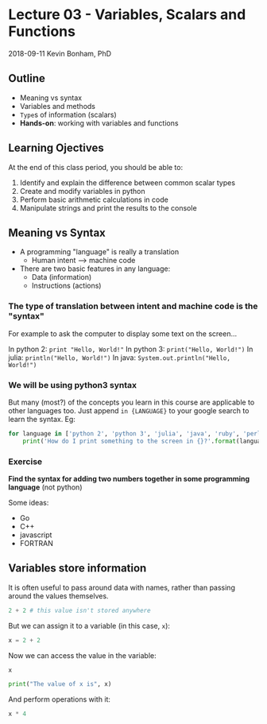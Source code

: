 # Lecture 03 - Variables, Scalars and Functions

2018-09-11
Kevin Bonham, PhD

## Outline

- Meaning vs syntax
- Variables and methods
- `Type`s of information (scalars)
- **Hands-on**: working with variables and functions

## Learning Ojectives

At the end of this class period, you should be able to:
1. Identify and explain the difference between common scalar types
2. Create and modify variables in python
3. Perform basic arithmetic calculations in code
4. Manipulate strings and print the results to the console

## Meaning vs Syntax

- A programming "language" is really a translation
  - Human intent --> machine code
- There are two basic features in any language:
  - Data (information)
  - Instructions (actions)

### The type of translation between intent and machine code is the "syntax"

For example to ask the computer to display some text on the screen...

In python 2: `print "Hello, World!"`
In python 3: `print("Hello, World!")`
In julia: `println("Hello, World!")`
In java: `System.out.println("Hello, World!")`

### We will be using python3 syntax

But many (most?) of the concepts you learn in this course
are applicable to other languages too.
Just append `in {LANGUAGE}` to your google search to learn the syntax. Eg:

```python
for language in ['python 2', 'python 3', 'julia', 'java', 'ruby', 'perl']:
    print('How do I print something to the screen in {}?'.format(language))
```

### Exercise

**Find the syntax for adding two numbers together in some programming language**
(not python)

Some ideas:
- Go
- C++
- javascript
- FORTRAN

## Variables store information

It is often useful to pass around data with names,
rather than passing around the values themselves.

```python
2 + 2 # this value isn't stored anywhere
```

But we can assign it to a variable (in this case, `x`):

```python
x = 2 + 2
```

Now we can access the value in the variable:

```python
x
```
```python
print("The value of x is", x)
```

And perform operations with it:

```python
x * 4
```

###
